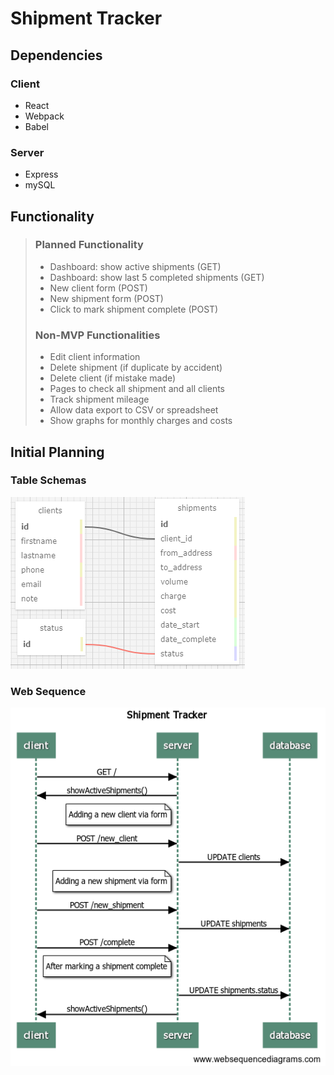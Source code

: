 # Shipment Tracker

## Dependencies

### Client

* React
* Webpack
* Babel

### Server

* Express
* mySQL

## Functionality

> ### Planned Functionality
>
> * Dashboard: show active shipments (GET)
> * Dashboard: show last 5 completed shipments (GET)
> * New client form (POST)
> * New shipment form (POST)
> * Click to mark shipment complete (POST)
>
> ### Non-MVP Functionalities
>
> * Edit client information
> * Delete shipment (if duplicate by accident)
> * Delete client (if mistake made)
> * Pages to check all shipment and all clients
> * Track shipment mileage
> * Allow data export to CSV or spreadsheet
> * Show graphs for monthly charges and costs

## Initial Planning

### Table Schemas

![schema plan](schema_vis.png)

### Web Sequence

![websequence](websequence.png)